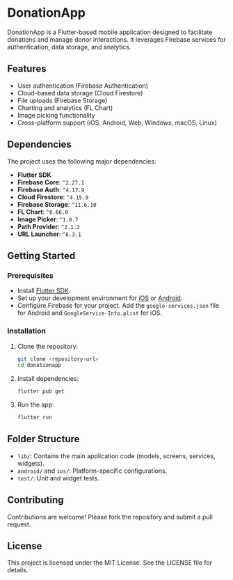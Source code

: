 # DonationApp

DonationApp is a Flutter-based mobile application designed to facilitate donations and manage donor interactions. It leverages Firebase services for authentication, data storage, and analytics.

## Features

- User authentication (Firebase Authentication)
- Cloud-based data storage (Cloud Firestore)
- File uploads (Firebase Storage)
- Charting and analytics (FL Chart)
- Image picking functionality
- Cross-platform support (iOS, Android, Web, Windows, macOS, Linux)

## Dependencies

The project uses the following major dependencies:

- **Flutter SDK**
- **Firebase Core**: `^2.27.1`
- **Firebase Auth**: `^4.17.9`
- **Cloud Firestore**: `^4.15.9`
- **Firebase Storage**: `^11.6.10`
- **FL Chart**: `^0.66.0`
- **Image Picker**: `^1.0.7`
- **Path Provider**: `^2.1.2`
- **URL Launcher**: `^6.3.1`

## Getting Started

### Prerequisites

- Install [Flutter SDK](https://flutter.dev/docs/get-started/install).
- Set up your development environment for [iOS](https://flutter.dev/docs/get-started/install/macos) or [Android](https://flutter.dev/docs/get-started/install/windows).
- Configure Firebase for your project. Add the `google-services.json` file for Android and `GoogleService-Info.plist` for iOS.

### Installation

1. Clone the repository:
   ```bash
   git clone <repository-url>
   cd donationapp
   ```

2. Install dependencies:
   ```bash
   flutter pub get
   ```

3. Run the app:
   ```bash
   flutter run
   ```

## Folder Structure

- `lib/`: Contains the main application code (models, screens, services, widgets).
- `android/` and `ios/`: Platform-specific configurations.
- `test/`: Unit and widget tests.

## Contributing

Contributions are welcome! Please fork the repository and submit a pull request.

## License

This project is licensed under the MIT License. See the LICENSE file for details.
